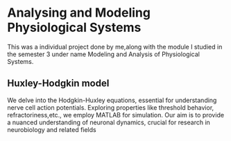 # Analysing and Modeling Physiological Systems
This was a individual project done by me,along with the module I studied in the semester 3 under name Modeling and Analysis of Physiological Systems.

## Huxley-Hodgkin model
We delve into the Hodgkin-Huxley equations, essential for understanding nerve cell action potentials. Exploring properties like threshold behavior, refractoriness,etc., we employ MATLAB for simulation. Our aim is to provide a nuanced understanding of neuronal dynamics, crucial for research in neurobiology and related fields
